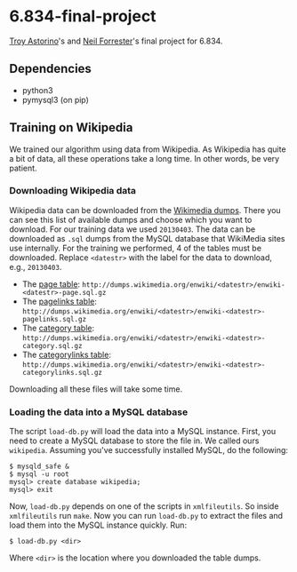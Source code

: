 6.834-final-project
===================

[Troy Astorino](https://github.com/troyastorino)'s and [Neil Forrester](https://github.com/nforrester)'s final project for 6.834.

## Dependencies

* python3
* pymysql3 (on pip)

## Training on Wikipedia

We trained our algorithm using data from Wikipedia. As Wikipedia has quite a bit
of data, all these operations take a long time.  In other words, be very patient.

### Downloading Wikipedia data

Wikipedia data can be
downloaded from the [Wikimedia dumps](http://dumps.wikimedia.org/enwiki/). There
you can see this list of available dumps and choose which you want to download.
For our training data we used `20130403`. The data can be downloaded as `.sql`
dumps from the MySQL database that WikiMedia sites use internally. For the
training we performed, 4 of the tables must be downloaded.  Replace `<datestr>`
with the label for the data to download, e.g., `20130403`.

* The [page table](http://www.mediawiki.org/wiki/Manual:Page_table): `http://dumps.wikimedia.org/enwiki/<datestr>/enwiki-<datestr>-page.sql.gz`
* The [pagelinks table](http://www.mediawiki.org/wiki/Manual:Pagelinks_table): `http://dumps.wikimedia.org/enwiki/<datestr>/enwiki-<datestr>-pagelinks.sql.gz`
* The [category table](http://www.mediawiki.org/wiki/Manual:Category_table): `http://dumps.wikimedia.org/enwiki/<datestr>/enwiki-<datestr>-category.sql.gz`
* The [categorylinks table](http://www.mediawiki.org/wiki/Manual:Category_table): `http://dumps.wikimedia.org/enwiki/<datestr>/enwiki-<datestr>-categorylinks.sql.gz`

Downloading all these files will take some time.

### Loading the data into a MySQL database

The script `load-db.py` will load the data into a MySQL instance. First, you
need to create a MySQL database to store the file in. We called ours
`wikipedia`. Assuming you've successfully installed MySQL, do the following:

```
$ mysqld_safe & 
$ mysql -u root 
mysql> create database wikipedia;
mysql> exit
```

Now, `load-db.py` depends on one of the scripts in `xmlfileutils`.  So inside
`xmlfileutils` run `make`.  Now you can run `load-db.py` to extract the files
and load them into the MySQL instance quickly.  Run:

```
$ load-db.py <dir>
```

Where `<dir>` is the location where you downloaded the table dumps.
